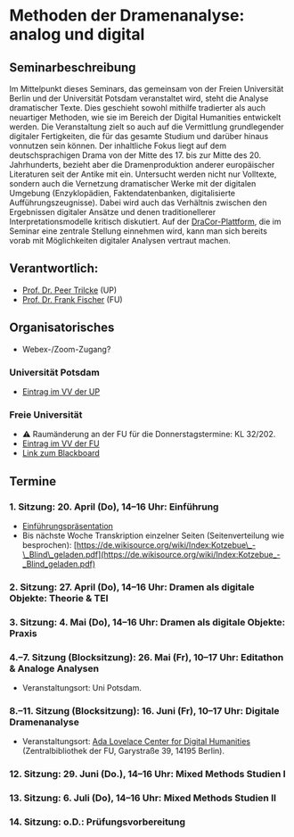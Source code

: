 # Methoden der Dramenanalyse: analog und digital

## Seminarbeschreibung
Im Mittelpunkt dieses Seminars, das gemeinsam von der Freien Universität Berlin und der Universität Potsdam veranstaltet wird, steht die Analyse dramatischer Texte. Dies geschieht sowohl mithilfe tradierter als auch neuartiger Methoden, wie sie im Bereich der Digital Humanities entwickelt werden. Die Veranstaltung zielt so auch auf die Vermittlung grundlegender digitaler Fertigkeiten, die für das gesamte Studium und darüber hinaus vonnutzen sein können. Der inhaltliche Fokus liegt auf dem deutschsprachigen Drama von der Mitte des 17. bis zur Mitte des 20. Jahrhunderts, bezieht aber die Dramenproduktion anderer europäischer Literaturen seit der Antike mit ein. Untersucht werden nicht nur Volltexte, sondern auch die Vernetzung dramatischer Werke mit der digitalen Umgebung (Enzyklopädien, Faktendatenbanken, digitalisierte Aufführungszeugnisse). Dabei wird auch das Verhältnis zwischen den Ergebnissen digitaler Ansätze und denen traditionellerer Interpretationsmodelle kritisch diskutiert. Auf der [DraCor-Plattform](https://dracor.org/), die im Seminar eine zentrale Stellung einnehmen wird, kann man sich bereits vorab mit Möglichkeiten digitaler Analysen vertraut machen.

## Verantwortlich:
- [Prof. Dr. Peer Trilcke](https://www.uni-potsdam.de/de/lit-19-jhd/welcome) (UP)
- [Prof. Dr. Frank Fischer](https://lehkost.github.io/) (FU)

## Organisatorisches
- Webex-/Zoom-Zugang?

### Universität Potsdam
- [Eintrag im VV der UP](https://puls.uni-potsdam.de/qisserver/rds?state=verpublish&status=init&vmfile=no&publishid=100743&moduleCall=webInfo&publishConfFile=webInfo&publishSubDir=veranstaltung)

### Freie Universität
- :warning: Raumänderung an der FU für die Donnerstagstermine: KL 32/202.
- [Eintrag im VV der FU](https://www.fu-berlin.de/vv/de/lv/793092)
- [Link zum Blackboard](https://fu-berlin.blackboard.com/webapps/blackboard/execute/courseMain?course_id=_180984_1)

## Termine
### 1. Sitzung: 20. April (Do), 14–16 Uhr: Einführung
- [Einführungspräsentation](https://lehkost.github.io/slides/2023-04-20-dramenanalyse-intro/index.html)
- Bis nächste Woche Transkription einzelner Seiten (Seitenverteilung wie besprochen): [https://de.wikisource.org/wiki/Index:Kotzebue\_-\_Blind\_geladen.pdf](https://de.wikisource.org/wiki/Index:Kotzebue_-_Blind_geladen.pdf)

### 2. Sitzung: 27. April (Do), 14–16 Uhr: Dramen als digitale Objekte: Theorie & TEI

### 3. Sitzung: 4. Mai (Do), 14–16 Uhr: Dramen als digitale Objekte: Praxis

### 4.–7. Sitzung (Blocksitzung): 26. Mai (Fr), 10–17 Uhr: Editathon & Analoge Analysen
- Veranstaltungsort: Uni Potsdam.

### 8.–11. Sitzung (Blocksitzung): 16. Juni (Fr), 10–17 Uhr: Digitale Dramenanalyse
- Veranstaltungsort: [Ada Lovelace Center for Digital Humanities](https://www.ada.fu-berlin.de/) (Zentralbibliothek der FU, Garystraße 39, 14195 Berlin).

### 12. Sitzung: 29. Juni (Do.), 14–16 Uhr: Mixed Methods Studien I

### 13. Sitzung: 6. Juli (Do), 14–16 Uhr: Mixed Methods Studien II

### 14. Sitzung: o.D.: Prüfungsvorbereitung
